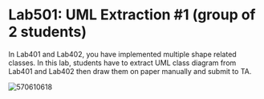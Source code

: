 ﻿# Lab501: UML Extraction #1 (group of 2 students)

In Lab401 and Lab402, you have implemented multiple shape related classes.
In this lab, students have to extract UML class diagram from Lab401 and Lab402 
then draw them on paper manually and submit to TA.


![570610618](https://scontent-sin1-1.xx.fbcdn.net/hphotos-xlf1/v/t34.0-12/12064360_993962540647372_2092267157_n.jpg?oh=212d0a1da188a22400cedfb69de51fa3&oe=56077512)
